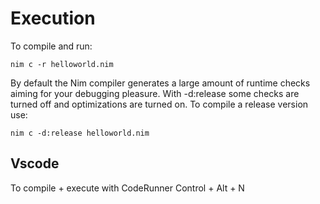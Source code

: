 # Execution

To compile and run:

    nim c -r helloworld.nim

By default the Nim compiler generates a large amount of runtime checks aiming for your debugging pleasure. With -d:release some checks are turned off and optimizations are turned on. To compile a release version use:

    nim c -d:release helloworld.nim

## Vscode

To compile + execute with CodeRunner Control + Alt + N
